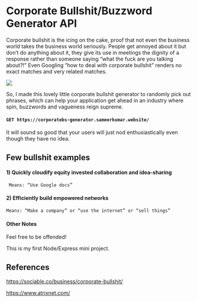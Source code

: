 # Corporate Bullshit/Buzzword Generator API

Corporate bullshit is the icing on the cake, proof that not even the business world takes the business world seriously. People get annoyed about it but don’t do anything about it, they give its use in meetings the dignity of a response rather than someone saying “what the fuck are you talking about?!” Even Googling “how to deal with corporate bullshit” renders no exact matches and very related matches. 

<img src="https://camo.githubusercontent.com/819859efaa5a0919377d0bc27714c0c871953085/687474703a2f2f692e696d6775722e636f6d2f493137475558392e676966">



So, I made this lovely little corporate bullshit generator to randomly pick out phrases, which can help your application get ahead in an industry where spin, buzzwords and vagueness reign supreme.
 
 #### ```GET https://corporatebs-generator.sameerkumar.website/```
 
 It will sound so good that your users will just nod enthusiastically even though they have no idea.

## Few bullshit examples

#### 1) Quickly cloudify equity invested collaboration and idea-sharing
``` Means: “Use Google docs”```

#### 2) Efficiently build empowered networks
```Means: “Make a company” or “use the internet” or “sell things”```





#### Other Notes
Feel free to be offended!

This is my first Node/Express mini project.


## References
https://sociable.co/business/corporate-bullshit/

https://www.atrixnet.com/
